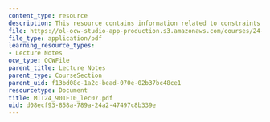 ```yaml
---
content_type: resource
description: This resource contains information related to constraints.
file: https://ol-ocw-studio-app-production.s3.amazonaws.com/courses/24-901-language-and-its-structure-i-phonology-fall-2010/d08ecf93858a789a24a247497c8b339e_MIT24_901F10_lec07.pdf
file_type: application/pdf
learning_resource_types:
- Lecture Notes
ocw_type: OCWFile
parent_title: Lecture Notes
parent_type: CourseSection
parent_uid: f13bd08c-1a2c-bead-070e-02b37bc48ce1
resourcetype: Document
title: MIT24_901F10_lec07.pdf
uid: d08ecf93-858a-789a-24a2-47497c8b339e
---
```

